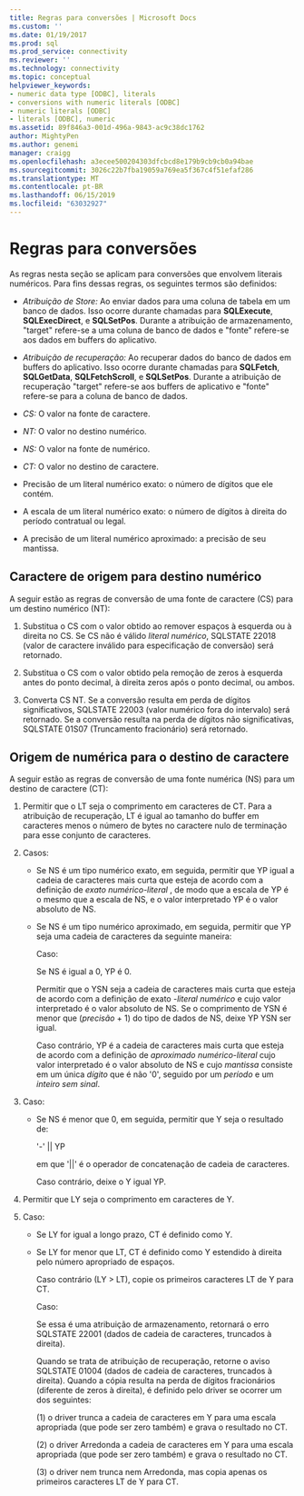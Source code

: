 ```yaml
---
title: Regras para conversões | Microsoft Docs
ms.custom: ''
ms.date: 01/19/2017
ms.prod: sql
ms.prod_service: connectivity
ms.reviewer: ''
ms.technology: connectivity
ms.topic: conceptual
helpviewer_keywords:
- numeric data type [ODBC], literals
- conversions with numeric literals [ODBC]
- numeric literals [ODBC]
- literals [ODBC], numeric
ms.assetid: 89f846a3-001d-496a-9843-ac9c38dc1762
author: MightyPen
ms.author: genemi
manager: craigg
ms.openlocfilehash: a3ecee500204303dfcbcd8e179b9cb9cb0a94bae
ms.sourcegitcommit: 3026c22b7fba19059a769ea5f367c4f51efaf286
ms.translationtype: MT
ms.contentlocale: pt-BR
ms.lasthandoff: 06/15/2019
ms.locfileid: "63032927"
---
```

# <a name="rules-for-conversions"></a>Regras para conversões
As regras nesta seção se aplicam para conversões que envolvem literais numéricos. Para fins dessas regras, os seguintes termos são definidos:  
  
-   *Atribuição de Store:* Ao enviar dados para uma coluna de tabela em um banco de dados. Isso ocorre durante chamadas para **SQLExecute**, **SQLExecDirect**, e **SQLSetPos**. Durante a atribuição de armazenamento, "target" refere-se a uma coluna de banco de dados e "fonte" refere-se aos dados em buffers do aplicativo.  
  
-   *Atribuição de recuperação:* Ao recuperar dados do banco de dados em buffers do aplicativo. Isso ocorre durante chamadas para **SQLFetch**, **SQLGetData**, **SQLFetchScroll**, e **SQLSetPos**. Durante a atribuição de recuperação "target" refere-se aos buffers de aplicativo e "fonte" refere-se para a coluna de banco de dados.  
  
-   *CS:* O valor na fonte de caractere.  
  
-   *NT:* O valor no destino numérico.  
  
-   *NS:* O valor na fonte de numérico.  
  
-   *CT:* O valor no destino de caractere.  
  
-   Precisão de um literal numérico exato: o número de dígitos que ele contém.  
  
-   A escala de um literal numérico exato: o número de dígitos à direita do período contratual ou legal.  
  
-   A precisão de um literal numérico aproximado: a precisão de seu mantissa.  
  
## <a name="character-source-to-numeric-target"></a>Caractere de origem para destino numérico  
 A seguir estão as regras de conversão de uma fonte de caractere (CS) para um destino numérico (NT):  
  
1.  Substitua o CS com o valor obtido ao remover espaços à esquerda ou à direita no CS. Se CS não é válido *literal numérico*, SQLSTATE 22018 (valor de caractere inválido para especificação de conversão) será retornado.  
  
2.  Substitua o CS com o valor obtido pela remoção de zeros à esquerda antes do ponto decimal, à direita zeros após o ponto decimal, ou ambos.  
  
3.  Converta CS NT. Se a conversão resulta em perda de dígitos significativos, SQLSTATE 22003 (valor numérico fora do intervalo) será retornado. Se a conversão resulta na perda de dígitos não significativas, SQLSTATE 01S07 (Truncamento fracionário) será retornado.  
  
## <a name="numeric-source-to-character-target"></a>Origem de numérica para o destino de caractere  
 A seguir estão as regras de conversão de uma fonte numérica (NS) para um destino de caractere (CT):  
  
1.  Permitir que o LT seja o comprimento em caracteres de CT. Para a atribuição de recuperação, LT é igual ao tamanho do buffer em caracteres menos o número de bytes no caractere nulo de terminação para esse conjunto de caracteres.  
  
2.  Casos:  
  
    -   Se NS é um tipo numérico exato, em seguida, permitir que YP igual a cadeia de caracteres mais curta que esteja de acordo com a definição de *exato numérico-literal* , de modo que a escala de YP é o mesmo que a escala de NS, e o valor interpretado YP é o valor absoluto de NS.  
  
    -   Se NS é um tipo numérico aproximado, em seguida, permitir que YP seja uma cadeia de caracteres da seguinte maneira:  
  
         Caso:  
  
         Se NS é igual a 0, YP é 0.  
  
         Permitir que o YSN seja a cadeia de caracteres mais curta que esteja de acordo com a definição de exato -*literal numérico* e cujo valor interpretado é o valor absoluto de NS. Se o comprimento de YSN é menor que (*precisão* + 1) do tipo de dados de NS, deixe YP YSN ser igual.  
  
         Caso contrário, YP é a cadeia de caracteres mais curta que esteja de acordo com a definição de *aproximado numérico-literal* cujo valor interpretado é o valor absoluto de NS e cujo *mantissa* consiste em um única *dígito* que é não '0', seguido por um *período* e um *inteiro sem sinal*.  
  
3.  Caso:  
  
    -   Se NS é menor que 0, em seguida, permitir que Y seja o resultado de:  
  
         '-' &#124;&#124; YP  
  
         em que '&#124;&#124;' é o operador de concatenação de cadeia de caracteres.  
  
         Caso contrário, deixe o Y igual YP.  
  
4.  Permitir que LY seja o comprimento em caracteres de Y.  
  
5.  Caso:  
  
    -   Se LY for igual a longo prazo, CT é definido como Y.  
  
    -   Se LY for menor que LT, CT é definido como Y estendido à direita pelo número apropriado de espaços.  
  
         Caso contrário (LY > LT), copie os primeiros caracteres LT de Y para CT.  
  
         Caso:  
  
         Se essa é uma atribuição de armazenamento, retornará o erro SQLSTATE 22001 (dados de cadeia de caracteres, truncados à direita).  
  
         Quando se trata de atribuição de recuperação, retorne o aviso SQLSTATE 01004 (dados de cadeia de caracteres, truncados à direita). Quando a cópia resulta na perda de dígitos fracionários (diferente de zeros à direita), é definido pelo driver se ocorrer um dos seguintes:  
  
         (1) o driver trunca a cadeia de caracteres em Y para uma escala apropriada (que pode ser zero também) e grava o resultado no CT.  
  
         (2) o driver Arredonda a cadeia de caracteres em Y para uma escala apropriada (que pode ser zero também) e grava o resultado no CT.  
  
         (3) o driver nem trunca nem Arredonda, mas copia apenas os primeiros caracteres LT de Y para CT.
